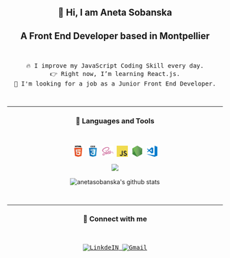 <h2 align="center"> 👋 Hi, I am Aneta Sobanska </h2>

<h2 align="center"> A Front End Developer based in Montpellier </h2>
<br>
<p align="center"> 
<samp>
🔥 I improve my JavaScript Coding Skill every day. <br>
👉 Right now, I’m learning React.js.<br>
🌼 I'm looking for a job as a Junior Front End Developer.<br>
</p> 
</samp>
<br>
<hr>

<h3 align="center"> 🧰 Languages and Tools </h3>

<br>
<p align="center"> 
<samp>
<img alt="HTML5" width="26px" src="https://raw.githubusercontent.com/github/explore/80688e429a7d4ef2fca1e82350fe8e3517d3494d/topics/html/html.png" />
<img alt="CSS3" width="26px" src="https://raw.githubusercontent.com/github/explore/80688e429a7d4ef2fca1e82350fe8e3517d3494d/topics/css/css.png" />
<img alt="Sass" width="26px" src="https://raw.githubusercontent.com/github/explore/80688e429a7d4ef2fca1e82350fe8e3517d3494d/topics/sass/sass.png" />
<img alt="JavaScript" width="26px" src="https://raw.githubusercontent.com/github/explore/80688e429a7d4ef2fca1e82350fe8e3517d3494d/topics/javascript/javascript.png" />
<img alt="Node.js" width="26px" src="https://raw.githubusercontent.com/github/explore/80688e429a7d4ef2fca1e82350fe8e3517d3494d/topics/nodejs/nodejs.png" />
<img alt="Visual Studio Code" width="26px" src="https://raw.githubusercontent.com/github/explore/80688e429a7d4ef2fca1e82350fe8e3517d3494d/topics/visual-studio-code/visual-studio-code.png" />
</samp>
</p>
<p align="center">
<img src="https://github-readme-stats.codestackr.vercel.app/api/top-langs/?username=anetasobanska&layout=compact&bg_color=ffffff&text_color=333333">
</p>

<p align="center">
<img alt="anetasobanska's github stats" src="https://github-readme-stats.vercel.app/api?username=anetasobanska&show_icons=true&hide_border=true" />
</p>

<br>
<hr>

<h3 align="center">  🔗 Connect with me </h3>

<br>
<p align="center">
<samp>
<a target="_blank" href="https://www.linkedin.com/in/aneta-sobanska-7b7913185/">
  <img alt="LinkdeIN" width="22px" src="https://cdn.jsdelivr.net/npm/simple-icons@v3/icons/linkedin.svg" />
</a>
<a target="_blank" href="mailto:sannettka@gmail.com">
<img alt="Gmail" width="22px" src="https://cdn.jsdelivr.net/npm/simple-icons@v3/icons/gmail.svg" />
</a>
</samp>
</p>
